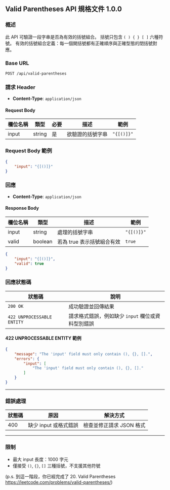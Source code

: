 ## Valid Parentheses API 規格文件 1.0.0

### 概述

此 API 可驗證一段字串是否為有效的括號組合。
括號只包含 `( ) { } [ ]` 六種符號。
有效的括號組合定義：每一個開括號都有正確順序與正確型態的閉括號對應。

### Base URL

```
POST /api/valid-parentheses
```

### 請求 Header

* **Content-Type**: `application/json`

#### Request Body

| 欄位名稱  | 類型     | 必要 | 描述       | 範例         |
|-------|--------|----|----------|------------|
| input | string | 是  | 欲驗證的括號字串 | `"{[()]}"` |

### Request Body 範例

```json
{
    "input": "{[()]}"
}
```

### 回應

* **Content-Type**: `application/json`

#### Response Body

| 欄位名稱  | 類型      | 描述               | 範例         |
|-------|---------|------------------|------------|
| input | string  | 處理的括號字串          | `"{[()]}"` |
| valid | boolean | 若為 true 表示括號組合有效 | `true`     |

```json
{
    "input": "{[()]}",
    "valid": true
}
```

### 回應狀態碼

| 狀態碼                        | 說明                            |
|----------------------------|-------------------------------|
| `200 OK`                   | 成功驗證並回傳結果                     |
| `422 UNPROCESSABLE ENTITY` | 請求格式錯誤，例如缺少 `input` 欄位或資料型別錯誤 |

#### 422 UNPROCESSABLE ENTITY 範例

```json
{
    "message": "The 'input' field must only contain (), {}, [].",
    "errors": {
        "input": [
            "The 'input' field must only contain (), {}, []."
        ]
    }
}
```

---

### 錯誤處理

| 狀態碼 | 原因             | 解決方式            |
|-----|----------------|-----------------|
| 400 | 缺少 input 或格式錯誤 | 檢查並修正請求 JSON 格式 |

---

### 限制

* 最大 input 長度：1000 字元
* 僅接受 `()`, `{}`, `[]` 三種括號，不支援其他符號

(p.s. 到這一階段，你已經完成了 20. Valid Parentheses https://leetcode.com/problems/valid-parentheses/)
